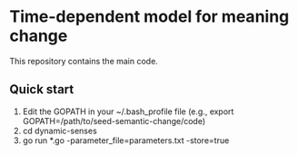 # Time-dependent model for meaning change   

This repository contains the main code.


## Quick start

1. Edit the GOPATH in your ~/.bash_profile file (e.g., export GOPATH=/path/to/seed-semantic-change/code)
2. cd dynamic-senses
3. go run *.go -parameter_file=parameters.txt  -store=true
